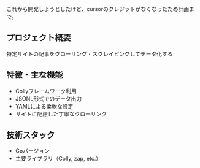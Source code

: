 これから開発しようとしたけど、cursorのクレジットがなくなったため計画まで。

## プロジェクト概要

特定サイトの記事をクローリング・スクレイピングしてデータ化する

## 特徴・主な機能

- Collyフレームワーク利用
- JSONL形式でのデータ出力
- YAMLによる柔軟な設定
- サイトに配慮した丁寧なクローリング

## 技術スタック

- Goバージョン
- 主要ライブラリ（Colly, zap, etc.）